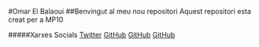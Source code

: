 #Omar El Balaoui
##Benvingut al meu nou repositori
Aquest repositori esta creat per a MP10

#####Xarxes Socials
[Twitter](https://twitter.com/Alpha28x)
[GitHub](http://github.com)
[GitHub](http://github.com)
[GitHub](http://github.com)

